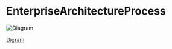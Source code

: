 # EnterpriseArchitectureProcess

![Diagram](http://jrllamocap.github.io/EnterpriseArchitectureProcess/EA.drawio)

[Digram](https://viewer.diagrams.net/?highlight=0000ff&edit=_blank&layers=1&nav=1&title=Azure%20Databricks%20Security#R7VvfV6M4FP5r%2BmgPEAL0UVtn5uzqjmfc2V2f5qQQ2qyU9IRUW%2F%2F6vaGhhQaVWYUyqi%2BQmwDxfvnur6QDNF6sPwuynF%2FyiCYDx4rWAzQZOA7yLQ8uSrLZSuDP30pmgkVbmb0XXLMHqoWWlq5YRLPKQMl5ItmyKgx5mtJQVmRECH5fHRbzpPrVJZlRQ3AdksSU%2Fs0iOS9mZ1n7ji%2BUzeb6037RsSDFYC3I5iTi9yUROh%2BgseBcbu8W6zFNlPYKvWyf%2B%2FRI725igqayyQPxb9%2Fi%2BPv8%2FOYrOQvF%2BDZOydUJQnpyclP8xzQCBegmF3LOZzwlyfleeib4Ko2oeq0Frf2YC86XILRB%2BC%2BVcqPRJCvJQTSXi0T3wozF5h%2F9fN64UY0hLpqTdblzstGtmKfyE1mwRAn%2BoiIiKdFi%2FS0UQNvUjFZWxlcipE%2Boo1hhRMyofEpteqDSVekLWvGfKV9QmDcMEDQhkt1VFxPRa3K2G7eHDW40cj%2BBotcrFP2Xw4itTmAsjExPYNTvvSPJSn%2FJgJVky62Vi9laYVfGY8lZKvM54bMBnoCEJGyWgiAEDVIBArbIzV1Z1bazl0%2FYYgYzT9hUzT8LCYXrhEgyFSy8zYbZ3ewpXO6okHT9pCJ170lQmEntF1zdvN%2FbWOQitZRy8bxkYRGyWtK%2FY%2Bj%2F9GElQAfWXgfQOA1DmqmbSwqcibLcJSl5aXBCbtXtZ5qaGIKOZBU5QTP2QKb5ALXyFdcyDU8djErRDHzUqe5YsCjKOW0ugZglyZgnXOTfRhGhQRyCPJOC39JSjxcGdBobduGlXP2JNeG7uLImTnBgrgrb9S1zTfhtLQm%2F0ZJ4FuCqtlOe0gNotKg50vdzJun1kuR28B6Cr%2F%2BBnDN6JeR2QG0K6tYAh2tws1sDzvb65BJf7hFt92Ue0WrqEnG%2FXKJlEPArRPCF7d2ZXm2SDxDf42k%2FQpkSdg34EpgGNY6pF9Ya1MgfTa3Xso2OV2UYRibDXKuOYU5bDCtm0C3D2mcKbsgUp2fBIzaYYg%2BvqbhjoXJXV4KlIVsSeI%2BXKO80FXA3U3fOEPqvJRcqBsy5BCBJuPudblrnFMrjHREenWJO4FUZZtcwDI269GGOafwMOI6UEPy4gAD3h1o09PWyAt%2BpGrlgNBxV%2FgxAkOcPvRpMAMxh0BYqT8eEcLn4qeD%2FbceGweggNPRNWu2KfRVaea05Lvy2QsMX1rxQ46KX2yuHh8xyyR%2F0%2Fv2FhjtHVaTNO%2BaUDeWo29jwKNlX%2B1Rxf83Y0HXflsV7YXm4MYxuv2As5l2yeN8zCAUc64xkNCoZO2sMyhIc3n5qxvtXJB%2Fy5xwQns3VUys5ByVCLCEZT99NxI8P7WaAayL%2BTqtWbq82co5OVLdp1cp1ekVU10zcNFF3BM1jE6DdoLpvUGQPdbyFK1kouqXTTF2%2BnZ2q6Z2OL94NZXfF%2F4Kzbl0drFvO4tEHZ2uo%2BCxncdAvzjoGZ8%2FTfE%2FOsZTHlI%2B6S4ulg4MtwnGyyiBJH9Y4X0EXbLUYOGOz73KVSAZP57ZCWQDrC8u%2FCN48XAnAIty8G6rb9uiQ6zWlA1zH9Z1nf%2F1F4hmLpFrzuaYAFJObsqm%2FIBtl%2B58tBH3sAkMPcg72Ek8wNmEP6mBvz8IfZaejvxbebxqVjXpl4bFZje1FUaIrOHC%2FDq3hXhUljn9orTmOqF849uqkxa%2BEY7%2BOWrjmvpYB7FvabXR8o3Buj4aeEWuguoNLjo%2FagiEwYPjYXnwCxIMswcZo6BoYdrzDWAQ%2BJQzN8xV1JZ5tSafdDK8upaPYdvPEzUgIzhzLsgpMK0mg%2BnulmP9w4%2F9kd5TpeFtYRbRUwlAV1QlLdXL%2BgV09dk4PsEMGdhMmwHNxeHkddh3UUH8B6GoS7a6BMw%2BxfWKJ%2Bv3XB2iPgObUHJLvGjUzZLnURwirIYtZKF1lLIWY76DCGvI0ZrP3c%2FbQHjWpddbua7RX6%2FRsQ%2F9d5HVrJvO0blvngtZNqWef06lGZykdbnomuLOUDpr7X47mfaUf4KLz%2FwA%3D)
